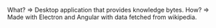 What? => Desktop application that provides knowledge bytes.
How? => Made with Electron and Angular with data fetched from wikipedia.
